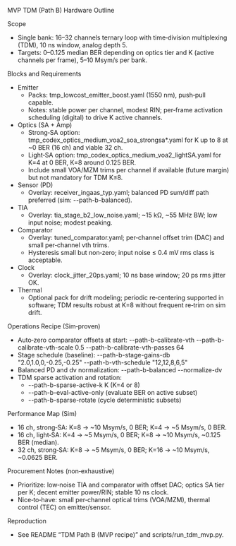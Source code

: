 MVP TDM (Path B) Hardware Outline

Scope
- Single bank: 16–32 channels ternary loop with time‑division multiplexing (TDM), 10 ns window, analog depth 5.
- Targets: 0–0.125 median BER depending on optics tier and K (active channels per frame), 5–10 Msym/s per bank.

Blocks and Requirements
- Emitter
  - Packs: tmp_lowcost_emitter_boost.yaml (1550 nm), push‑pull capable.
  - Notes: stable power per channel, modest RIN; per‑frame activation scheduling (digital) to drive K active channels.
- Optics (SA + Amp)
  - Strong‑SA option: tmp_codex_optics_medium_voa2_soa_strongsa*.yaml for K up to 8 at ~0 BER (16 ch) and viable 32 ch.
  - Light‑SA option: tmp_codex_optics_medium_voa2_lightSA.yaml for K=4 at 0 BER, K=8 around 0.125 BER.
  - Include small VOA/MZM trims per channel if available (future margin) but not mandatory for TDM K≤8.
- Sensor (PD)
  - Overlay: receiver_ingaas_typ.yaml; balanced PD sum/diff path preferred (sim: --path-b-balanced).
- TIA
  - Overlay: tia_stage_b2_low_noise.yaml; ~15 kΩ, ~55 MHz BW; low input noise; modest peaking.
- Comparator
  - Overlay: tuned_comparator.yaml; per‑channel offset trim (DAC) and small per‑channel vth trims.
  - Hysteresis small but non‑zero; input noise ≤ 0.4 mV rms class is acceptable.
- Clock
  - Overlay: clock_jitter_20ps.yaml; 10 ns base window; 20 ps rms jitter OK.
- Thermal
  - Optional pack for drift modeling; periodic re‑centering supported in software; TDM results robust at K=8 without frequent re‑trim on sim drift.

Operations Recipe (Sim‑proven)
- Auto‑zero comparator offsets at start: --path-b-calibrate-vth --path-b-calibrate-vth-scale 0.5 --path-b-calibrate-vth-passes 64
- Stage schedule (baseline): --path-b-stage-gains-db "2.0,1.0,0,-0.25,-0.25" --path-b-vth-schedule "12,12,8,6,5"
- Balanced PD and dv normalization: --path-b-balanced --normalize-dv
- TDM sparse activation and rotation:
  - --path-b-sparse-active-k K (K=4 or 8)
  - --path-b-eval-active-only (evaluate BER on active subset)
  - --path-b-sparse-rotate (cycle deterministic subsets)

Performance Map (Sim)
- 16 ch, strong‑SA: K=8 → ~10 Msym/s, 0 BER; K=4 → ~5 Msym/s, 0 BER.
- 16 ch, light‑SA: K=4 → ~5 Msym/s, 0 BER; K=8 → ~10 Msym/s, ~0.125 BER (median).
- 32 ch, strong‑SA: K=8 → ~5 Msym/s, 0 BER; K=16 → ~10 Msym/s, ~0.0625 BER.

Procurement Notes (non‑exhaustive)
- Prioritize: low‑noise TIA and comparator with offset DAC; optics SA tier per K; decent emitter power/RIN; stable 10 ns clock.
- Nice‑to‑have: small per‑channel optical trims (VOA/MZM), thermal control (TEC) on emitter/sensor.

Reproduction
- See README “TDM Path B (MVP recipe)” and scripts/run_tdm_mvp.py.

